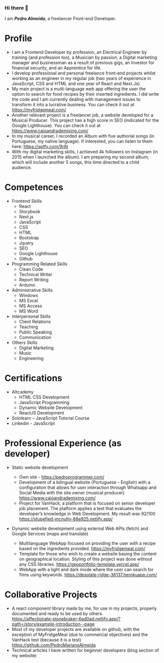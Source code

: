 ### Hi there  👋

I am ***Pedro Almeida***, a freelancer Front-end Developer.


# Profile

- I am a Frontend Developer by profession, an Electrical Engineer by training (and profession too), a Musician by passion, a Digital marketing manager and businessman as a result of previous gigs, an Investor for financial security, and an Apprentice for life.
- I develop professional and personal freelance front-end projects whilst working as an engineer in my regular job (two years of experience in JavaScript, CSS and HTML and one year of React and Next.Js)
- My main project is a multi-language web app offering the user the option to search for food recipes by their inserted ingredients. I did write the code and I am currently dealing with management issues to transform it into a lucrative business. You can check it out at https://myfridgemeal.com/
- Another relevant project is a freelancer job, a website developed for a Musical Producer. This project has a high score in SEO (indicated for the Google Lighthouse). You can check it out at https://www.caioandrademixing.com/
- In my musical career, I recorded an Album with five authorial songs (in Portuguese, my native language). If interested, you can listen to them here: https://sptfy.com/9r8t
- With my digital marketing skills, I achieved 4k followers on Instagram (in 2015 when I launched the album). I am preparing my second album, which will include another 5 songs, this time directed to a child audience.

# Competences
- Frontend Skills
  - React
  - Storybook
  - Next.js
  - JavaScript
  - CSS
  - HTML
  - Bootstrap
  - Jquery
  - SEO
  - Google Lighthouse
  - Github
- Programming Related Skills
  - Clean Code
  - Technical Writer
  - Report Writing
  - Arduino
- Administrative Skills
  - Windows
  - MS Excel
  - MS Access
  - MS Word
- Interpersonal Skills
  - Client Relations
  - Teaching
  - Public Speaking
  - Communication
- Others Skills
  - Digital Marketing
  - Music
  - Engineering

# Certifications

- Altcademy
  - HTML CSS Development
  - JavaScript Programming
  - Dynamic Website Development
  - ReactJS Development
- Sololearn – JavaScript Tutorial Course
- Linkedin - JavaScript

# Professional Experience (as developer)

- Static website development
  - Own site - https://pedroprogrammer.com/ 
  - Development of a bilingual website (Portuguese - English) with a configuration that allows for user interaction through Whatsapp and Social Media with the site owner (musical producer)
https://www.caioandrademixing.com/
  - Project for VanHack, a platform that is focused on senior developer job placement. The platform applies a test that evaluates the developer’s knowledge in Web Development. My result was 92/100
 https://stupefied-mcnulty-88e925.netlify.app/ 

- Dynamic website development using external Web APIs (fetch) and Google Services (maps and translate)
  - Multilanguage WebApp focused on providing the user with a recipe based on the ingredients provided. 
https://myfridgemeal.com/  
  - Template for those who wish to create a website basing the content on geographical location. Styling of this project was done without any CSS libraries. 
https://geoportfolio-template.vercel.app/ 
  - WebApp with a light and dark mode where the user can search for films using keywords.
https://desolate-ridge-36137.herokuapp.com/ 

# Collaborative Projects
- A react component library made by me, for use in my projects, properly documented and ready to be used by others.  
https://affectionate-stonebraker-6ad0ad.netlify.app/?path=/story/example-introduction--page 
- Most of my developer projects are available on github, with the exception of MyFridgeMeal (due to commercial objectives) and the VanHack test (because it is a test)
https://github.com/PedroMarianoAlmeida 
- Technical articles I have written for beginner developers (blog section of my website)


